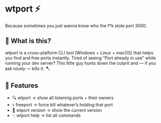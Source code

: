 # wtport ⚡
Because sometimes you just wanna know who the f*k stole port 3000.

## 🚀 What is this?
wtport is a cross-platform CLI tool (Windows + Linux + macOS) that helps you find and free ports instantly.
Tired of seeing “Port already in use” while running your dev server?
This little guy hunts down the culprit and — if you ask nicely — kills it. 🪓

## 🧠 Features
- 🔍 wtport → show all listening ports + their owners
- 💀 freeport <PORT> → force kill whatever’s holding that port
- 🧾 wtport version → show the current version
- 💡 wtport help → list all commands
